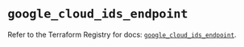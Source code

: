 # `google_cloud_ids_endpoint`

Refer to the Terraform Registry for docs: [`google_cloud_ids_endpoint`](https://registry.terraform.io/providers/hashicorp/google/6.47.0/docs/resources/cloud_ids_endpoint).
